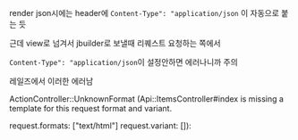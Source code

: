 render json시에는 header에 `Content-Type": "application/json` 이 자동으로 붙는 듯

근데 view로 넘겨서 jbuilder로 보낼때 리퀘스트 요청하는 쪽에서

`Content-Type": "application/json`이 설정안하면 에러나니까 주의

레일즈에서 이러한 에러남

ActionController::UnknownFormat (Api::ItemsController#index is missing a template for this request format and variant.

request.formats: ["text/html"]
request.variant: []):
